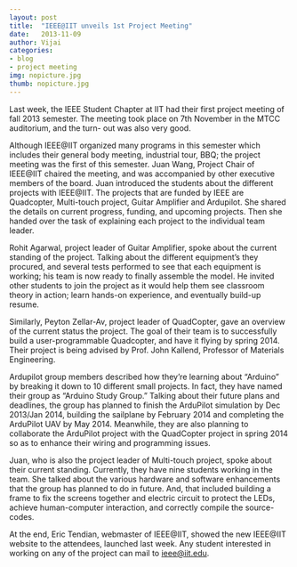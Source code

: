 ```yaml
---
layout: post
title:  "IEEE@IIT unveils 1st Project Meeting"
date:   2013-11-09
author: Vijai
categories:
- blog
- project meeting
img: nopicture.jpg
thumb: nopicture.jpg
---
```


Last week, the IEEE Student Chapter at IIT had their first project meeting of fall 2013 semester. The meeting took place on 7th November in the MTCC auditorium, and the turn- out was also very good.

Although IEEE@IIT organized many programs in this semester which includes their general body meeting, industrial tour, BBQ; the project meeting was the first of this semester. Juan Wang, Project Chair of IEEE@IIT chaired the meeting, and was accompanied by other executive members of the board. Juan introduced the students about the different projects with IEEE@IIT. The projects that are funded by IEEE are Quadcopter, Multi-touch project, Guitar Amplifier and Ardupilot. She shared the details on current progress, funding, and upcoming projects. Then she handed over the task of explaining each project to the individual team leader.

Rohit Agarwal, project leader of Guitar Amplifier, spoke about the current standing of the project. Talking about the different equipment’s they procured, and several tests performed to see that each equipment is working; his team is now ready to finally assemble the model. He invited other students to join the project as it would help them see classroom theory in action; learn hands-on experience, and eventually build-up resume.

Similarly, Peyton Zellar-Av, project leader of QuadCopter, gave an overview of the current status the project. The goal of their team is to successfully build a user-programmable Quadcopter, and have it flying by spring 2014. Their project is being advised by Prof. John Kallend, Professor of Materials Engineering.

Ardupilot group members described how they’re learning about “Arduino” by breaking it down to 10 different small projects. In fact, they have named their group as “Arduino Study Group.” Talking about their future plans and deadlines, the group has planned to finish the ArduPilot simulation by Dec 2013/Jan 2014, building the sailplane by February 2014 and completing the ArduPilot UAV by May 2014. Meanwhile, they are also planning to collaborate the ArduPilot project with the QuadCopter project in spring 2014 so as to enhance their wiring and programming issues.

Juan, who is also the project leader of Multi-touch project, spoke about their current standing. Currently, they have nine students working in the team. She talked about the various hardware and software enhancements that the group has planned to do in future. And, that included building a frame to fix the screens together and electric circuit to protect the LEDs, achieve human-computer interaction, and correctly compile the source-codes.

At the end, Eric Tendian, webmaster of IEEE@IIT, showed the new IEEE@IIT website to the attendees, launched last week. Any student interested in working on any of the project can mail to [&#x69;&#x65;&#x65;&#x65;&#x40;&#x69;&#x69;&#x74;&#x2e;&#x65;&#x64;&#x75;](mailto:&#x69;&#x65;&#x65;&#x65;&#x40;&#x69;&#x69;&#x74;&#x2e;&#x65;&#x64;&#x75).
